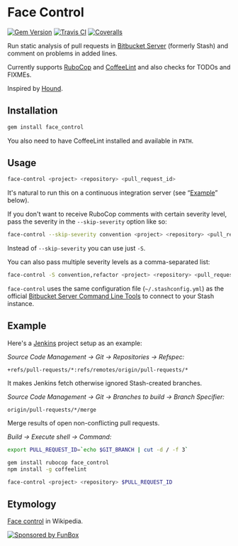 # Face Control

[![Gem Version](https://img.shields.io/gem/v/face_control.svg)](https://rubygems.org/gems/face_control)
[![Travis CI](https://img.shields.io/travis/com/funbox/face_control)](https://travis-ci.com/github/funbox/face_control)
[![Coveralls](https://img.shields.io/coveralls/funbox/face_control.svg)](https://coveralls.io/github/funbox/face_control)

Run static analysis of pull requests in [Bitbucket Server][] (formerly Stash)
and comment on problems in added lines.

Currently supports [RuboCop][] and [CoffeeLint][] and also checks for
TODOs and FIXMEs.

Inspired by [Hound][].

## Installation

```bash
gem install face_control
```

You also need to have CoffeeLint installed and available in `PATH`.

## Usage

```bash
face-control <project> <repository> <pull_request_id>
```

It's natural to run this on a continuous integration server (see “[Example](#example)” below).

If you don't want to receive RuboCop comments with certain severity level,
pass the severity in the `--skip-severity` option like so:

```bash
face-control --skip-severity convention <project> <repository> <pull_request_id>
```

Instead of `--skip-severity` you can use just `-S`.

You can also pass multiple severity levels as a comma-separated list:

```bash
face-control -S convention,refactor <project> <repository> <pull_request_id>
```

`face-control` uses the same configuration file (`~/.stashconfig.yml`)
as the official [Bitbucket Server Command Line Tools][]
to connect to your Stash instance.

## Example

Here's a [Jenkins][] project setup as an example:

_Source Code Management → Git → Repositories → Refspec:_

```
+refs/pull-requests/*:refs/remotes/origin/pull-requests/*
```

It makes Jenkins fetch otherwise ignored Stash-created branches.

_Source Code Management → Git → Branches to build → Branch Specifier:_

```
origin/pull-requests/*/merge
```

Merge results of open non-conflicting pull requests.

_Build → Execute shell → Command:_

```bash
export PULL_REQUEST_ID=`echo $GIT_BRANCH | cut -d / -f 3`

gem install rubocop face_control
npm install -g coffeelint

face-control <project> <repository> $PULL_REQUEST_ID
```

## Etymology

[Face control][] in Wikipedia.

[![Sponsored by FunBox](https://funbox.ru/badges/sponsored_by_funbox_centered.svg)](https://funbox.ru)

[Hound]: https://houndci.com
[Bitbucket Server]: https://www.atlassian.com/software/bitbucket/server
[Bitbucket Server Command Line Tools]: https://bitbucket.org/atlassian/bitbucket-server-cli
[RuboCop]: http://batsov.com/rubocop/
[CoffeeLint]: http://www.coffeelint.org
[Jenkins]: http://jenkins-ci.org
[Face control]: http://en.wikipedia.org/wiki/Face_control
